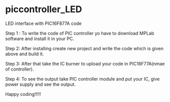 # piccontroller_LED
LED interface with PIC16F877A code


Step 1 : To write the code of PIC controller yo have to download MPLab software and install it in your PC.

Step 2: After installing create new project and write the code which is given above and build it.

Step 3: After that take the IC burner to upload your code in PIC16F77A(nmae of controller).

Step 4: To see the output take PIC controller module and put your IC, give power supply and see the output.

Happy coding!!!!!
